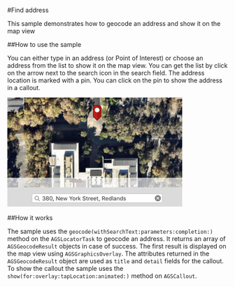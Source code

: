 #Find address

This sample demonstrates how to geocode an address and show it on the map view


##How to use the sample

You can either type in an address (or Point of Interest) or choose an address from the list to show it on the map view. You can get the list by click on the arrow next to the search icon in the search field. The address location is marked with a pin. You can click on the pin to show the address in a callout.


![](image1.png)


##How it works

The sample uses the `geocode(withSearchText:parameters:completion:)` method on the `AGSLocatorTask` to geocode an address. It returns an array of `AGSGeocodeResult` objects in case of success. The first result is displayed on the map view using `AGSGraphicsOverlay`. The attributes returned in the `AGSGeocodeResult` object are used as `title` and `detail` fields for the callout.  To show the callout the sample uses the `show(for:overlay:tapLocation:animated:)` method on `AGSCallout`.



